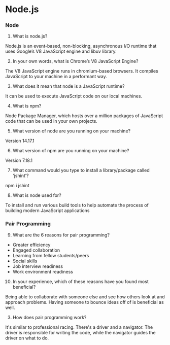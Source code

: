 # Node.js

### Node

1. What is node.js?

Node.js is an event-based, non-blocking, asynchronous I/O runtime that uses Google’s V8 JavaScript engine and libuv library.

2. In your own words, what is Chrome’s V8 JavaScript Engine?

The V8 JavaScript engine runs in chromium-based browsers. It compiles JavaScript to your machine in a performant way.

3. What does it mean that node is a JavaScript runtime?

It can be used to execute JavaScript code on our local machines.

4. What is npm?

Node Package Manager, which hosts over a million packages of JavaScript code that can be used in your own projects.

5. What version of node are you running on your machine?

Version 14.17.1

6. What version of npm are you running on your machine?

Version 7.18.1

7. What command would you type to install a library/package called ‘jshint’?

npm i jshint

8. What is node used for?

To install and run various build tools to help automate the process of building modern JavaScript applications

### Pair Programming

9. What are the 6 reasons for pair programming?

- Greater efficiency
- Engaged collaboration
- Learning from fellow students/peers
- Social skills
- Job interview readiness
- Work environment readiness

10. In your experience, which of these reasons have you found most beneficial?

Being able to collaborate with someone else and see how others look at and approach problems. Having someone to bounce ideas off of is beneficial as well.

3. How does pair programming work?

It's similar to professional racing. There's a driver and a navigator. The driver is responsible for writing the code, while the navigator guides the driver on what to do.
